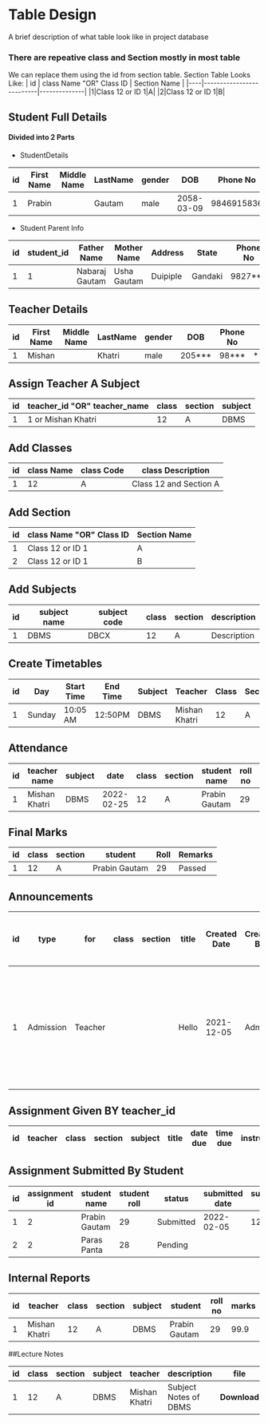 
# Table Design

A brief description of what table look like in project database

### There are repeative class and Section mostly in most table
We can replace them using the id from section table.
Section Table Looks Like:
| id | class Name "OR" Class ID | Section Name |
|----|--------------------------|--------------|
|1|Class 12 or ID 1|A|
|2|Class 12 or ID 1|B|

## Student Full Details
#### Divided into 2 Parts
- StudentDetails

| id | First Name | Middle Name | LastName | gender | DOB | Phone No | Email | Address | Class | Section | Roll No | Photo |
|--|------------|-------------|----------|--------|-----|----------|-------|---------|-------|---------|---------|-------|
| 1 | Prabin| |Gautam|male|2058-03-09|9846915836|prabeen122@gmail.com|Lamjung|12|A|29|**Download**

- Student Parent Info

| id | student_id | Father Name | Mother Name | Address | State | Phone No | Additional Phone | Email | Photo |
|----|------------|-------------|-------------|---------|-------|----------|------------------|-------|-------|
|1|1|Nabaraj Gautam|Usha Gautam|Duipiple|Gandaki|9827***| | ***@gmail.com | **Download** 

## Teacher Details

| id | First Name | Middle Name | LastName | gender | DOB | Phone No | Email | Address | Photo |
|----|------------|-------------|----------|--------|-----|----------|-------|---------|-------|
|1|Mishan| | Khatri|male|205***|98***|**@gmail.com|Pokhara|**Download**

## Assign Teacher A Subject

| id | teacher_id "OR" teacher_name | class | section | subject |
|----|------------------------------|-------|---------|---------|
|1|1 or Mishan Khatri|12|A|DBMS

## Add Classes

| id | class Name | class Code | class Description |
|----|------------|------------|-------------------|
|1|12|A|Class 12 and Section A

## Add Section

| id | class Name "OR" Class ID | Section Name |
|----|--------------------------|--------------|
|1|Class 12 or ID 1|A|
|2|Class 12 or ID 1|B|

## Add Subjects

| id | subject name | subject code | class | section | description |
|----|--------------|--------------|-------|---------|-------------|
|1|DBMS|DBCX|12|A|Description 

## Create Timetables

| id | Day | Start Time | End Time | Subject | Teacher | Class | Section |
|----|-----|------------|----------|---------|---------|-------|---------|
|1|Sunday|10:05 AM|12:50PM|DBMS|Mishan Khatri|12|A

## Attendance

| id | teacher name  | subject | date       | class | section | student name  | roll no | Attendance |
|----|---------------|---------|------------|-------|---------|---------------|---------|------------|
| 1  | Mishan Khatri | DBMS    | 2022-02-25 | 12    | A       | Prabin Gautam | 29      | Absent     |

## Final Marks

| id | class | section | student       | Roll | Remarks |
|----|-------|---------|---------------|------|---------|
| 1  | 12    | A       | Prabin Gautam | 29   | Passed  |

## Announcements

| id | type      | for     | class | section | title | Created Date | Created BY | Creator Name or Creator ID                                                         |
|----|-----------|---------|-------|---------|-------|--------------|------------|------------------------------------------------------------------------------------|
| 1  | Admission | Teacher |       |         | Hello | 2021-12-05   | Admin      | Prabin Gautam \|\| Id of Prabin Gautam Needed (To show profile picture of Creator) |

## Assignment Given BY teacher_id

| id | teacher  | class | section | subject | title | date due | time due | instruction | created date | file |
|----|----------|-------|---------|---------|-------|----------|----------|-------------|--------------|------|

## Assignment Submitted By Student

| id | assignment id | student name  | student roll | status     | submitted date | submitted time | file | remark    |
|----|---------------|---------------|--------------|------------|----------------|----------------|------|-----------|
| 1  | 2             | Prabin Gautam | 29           | Submitted  | 2022-02-05     | 12:05 AM       | --   | Well done |
| 2  | 2             | Paras Panta   | 28           | Pending    |                |                |      |           |

## Internal Reports

| id | teacher | class | section | subject | student | roll no | marks |
|----|---------|-------|---------|---------|---------|---------|-------|
|1|Mishan Khatri|12|A|DBMS|Prabin Gautam|29|99.9

##Lecture Notes

| id | class | section | subject | teacher       | description           | file         |
|----|-------|---------|---------|---------------|-----------------------|--------------|
| 1  | 12    | A       | DBMS    | Mishan Khatri | Subject Notes of DBMS | **Download** |
